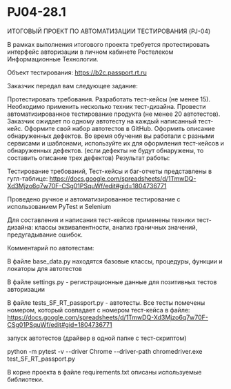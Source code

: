 # PJ04-28.1
ИТОГОВЫЙ ПРОЕКТ ПО АВТОМАТИЗАЦИИ ТЕСТИРОВАНИЯ (PJ-04)

В рамках выполнения итогового проекта требуется протестировать интерфейс авторизации в личном кабинете Ростелеком Информационные Технологии.

Объект тестирования: https://b2c.passport.rt.ru

Заказчик передал вам следующее задание:

Протестировать требования.
Разработать тест-кейсы (не менее 15). Необходимо применить несколько техник тест-дизайна.
Провести автоматизированное тестирование продукта (не менее 20 автотестов). Заказчик ожидает по одному автотесту на каждый написанный тест-кейс. Оформите свой набор автотестов в GitHub.
Оформить описание обнаруженных дефектов. Во время обучения вы работали с разными сервисами и шаблонами, используйте их для оформления тест-кейсов и обнаруженных дефектов. (если дефекты не будут обнаружены, то составить описание трех дефектов)
Результат работы:

Тестирование требований, Тест-кейсы и баг-отчеты представлены в гугл-таблице: https://docs.google.com/spreadsheets/d/1TmwDQ-Xd3Mjzo6q7w70F-CSg01PSquWf/edit#gid=1804736771

Проведено ручное и автоматизированное тестирование с использованием PyTest и Selenium

Для составления и написания тест-кейсов применены техники тест-дизайна: классы эквивалентности, анализ граничных значений, предугадывание ошибок.

Комментарий по автотестам:

В файле base_data.py находятся базовые классы, процедуры, функции и локаторы для автотестов

В файле settings.py - регистрационные данные для позитивных тестов авторизации

В файле tests_SF_RT_passport.py - автотесты. Все тесты помечены номером, который совпадает с номером тест-кейса в файле: https://docs.google.com/spreadsheets/d/1TmwDQ-Xd3Mjzo6q7w70F-CSg01PSquWf/edit#gid=1804736771

запуск автотестов (драйвер в одной папке с тест-скриптом)

python -m pytest -v --driver Chrome --driver-path chromedriver.exe test_SF_RT_passport.py

В корне проекта в файле requirements.txt описаны используемые библиотеки.
